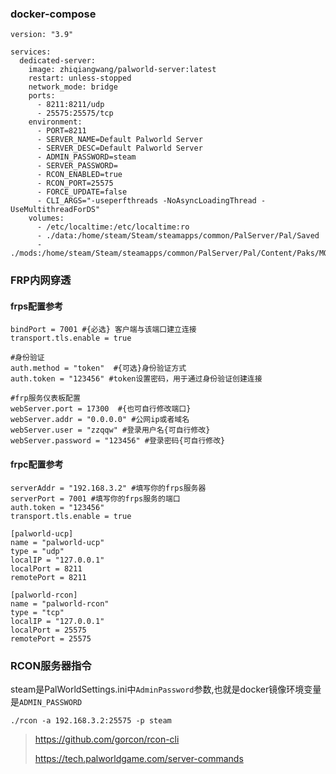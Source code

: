 ### docker-compose 

~~~
version: "3.9"

services:
  dedicated-server:
    image: zhiqiangwang/palworld-server:latest
    restart: unless-stopped
    network_mode: bridge
    ports:
      - 8211:8211/udp
      - 25575:25575/tcp
    environment:
      - PORT=8211
      - SERVER_NAME=Default Palworld Server
      - SERVER_DESC=Default Palworld Server
      - ADMIN_PASSWORD=steam
      - SERVER_PASSWORD=
      - RCON_ENABLED=true
      - RCON_PORT=25575
      - FORCE_UPDATE=false
      - CLI_ARGS="-useperfthreads -NoAsyncLoadingThread -UseMultithreadForDS"
    volumes:
      - /etc/localtime:/etc/localtime:ro
      - ./data:/home/steam/Steam/steamapps/common/PalServer/Pal/Saved
      - ./mods:/home/steam/Steam/steamapps/common/PalServer/Pal/Content/Paks/MOD
~~~

### FRP内网穿透

#### frps配置参考

~~~
bindPort = 7001 #{必选} 客户端与该端口建立连接
transport.tls.enable = true

#身份验证
auth.method = "token"  #{可选}身份验证方式
auth.token = "123456" #token设置密码，用于通过身份验证创建连接

#frp服务仪表板配置
webServer.port = 17300  #{也可自行修改端口}
webServer.addr = "0.0.0.0" #公网ip或者域名
webServer.user = "zzqqw" #登录用户名{可自行修改}
webServer.password = "123456" #登录密码{可自行修改}
~~~

#### frpc配置参考

~~~
serverAddr = "192.168.3.2" #填写你的frps服务器
serverPort = 7001 #填写你的frps服务的端口
auth.token = "123456"
transport.tls.enable = true

[palworld-ucp]
name = "palworld-ucp"
type = "udp"
localIP = "127.0.0.1"
localPort = 8211
remotePort = 8211

[palworld-rcon]
name = "palworld-rcon"
type = "tcp"
localIP = "127.0.0.1"
localPort = 25575
remotePort = 25575
~~~

### RCON服务器指令

steam是PalWorldSettings.ini中`AdminPassword`参数,也就是docker镜像环境变量是`ADMIN_PASSWORD`

~~~
./rcon -a 192.168.3.2:25575 -p steam
~~~

> https://github.com/gorcon/rcon-cli
>
> https://tech.palworldgame.com/server-commands 